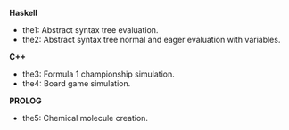 **Haskell**
* the1: Abstract syntax tree evaluation.
* the2: Abstract syntax tree normal and eager evaluation with variables.

**C++**
* the3: Formula 1 championship simulation.
* the4: Board game simulation.

**PROLOG**
* the5: Chemical molecule creation.